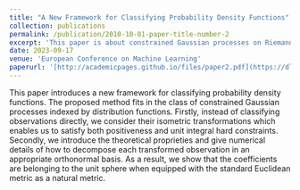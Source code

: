 ```yaml
---
title: "A New Framework for Classifying Probability Density Functions"
collection: publications
permalink: /publication/2010-10-01-paper-title-number-2
excerpt: 'This paper is about constrained Gaussian processes on Riemannian manifolds'
date: 2023-09-17
venue: 'European Conference on Machine Learning'
paperurl: '[http://academicpages.github.io/files/paper2.pdf](https://dl.acm.org/doi/10.1007/978-3-031-43412-9_30)'
---
```

This paper introduces a new framework for classifying probability density functions. The proposed method fits in the class of constrained Gaussian processes indexed by distribution functions. Firstly, instead of classifying observations directly, we consider their isometric transformations which enables us to satisfy both positiveness and unit integral hard constraints. Secondly, we introduce the theoretical proprieties and give numerical details of how to decompose each transformed observation in an appropriate orthonormal basis. As a result, we show that the coefficients are belonging to the unit sphere when equipped with the standard Euclidean metric as a natural metric.
